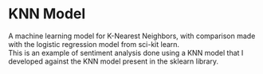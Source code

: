 # KNN Model
A machine learning model for K-Nearest Neighbors, with comparison made with the logistic regression model from sci-kit learn.<br/>
This is an example of sentiment analysis done using a KNN model that I developed against the KNN model present in the sklearn library.
